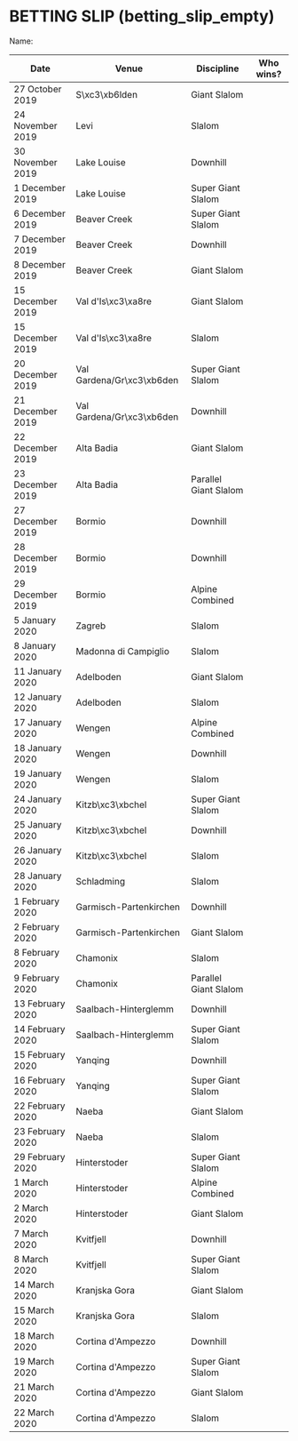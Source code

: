 # BETTING SLIP (betting_slip_empty)

Name:

Date | Venue | Discipline | Who wins?
 --- | --- | --- | --- 
27 October 2019 | S\xc3\xb6lden |  Giant Slalom  
24 November 2019 | Levi |  Slalom  
30 November 2019 | Lake Louise |  Downhill  
1 December 2019 | Lake Louise |  Super Giant Slalom  
6 December 2019 | Beaver Creek |  Super Giant Slalom  
7 December 2019 | Beaver Creek |  Downhill  
8 December 2019 | Beaver Creek |  Giant Slalom  
15 December 2019 | Val d\'Is\xc3\xa8re |  Giant Slalom  
15 December 2019 | Val d\'Is\xc3\xa8re |  Slalom  
20 December 2019 | Val Gardena/Gr\xc3\xb6den |  Super Giant Slalom  
21 December 2019 | Val Gardena/Gr\xc3\xb6den |  Downhill  
22 December 2019 | Alta Badia |  Giant Slalom  
23 December 2019 | Alta Badia |  Parallel Giant Slalom  
27 December 2019 | Bormio |  Downhill  
28 December 2019 | Bormio |  Downhill  
29 December 2019 | Bormio |  Alpine Combined  
5 January 2020 | Zagreb |  Slalom  
8 January 2020 | Madonna di Campiglio |  Slalom  
11 January 2020 | Adelboden |  Giant Slalom  
12 January 2020 | Adelboden |  Slalom  
17 January 2020 | Wengen |  Alpine Combined  
18 January 2020 | Wengen |  Downhill  
19 January 2020 | Wengen |  Slalom  
24 January 2020 | Kitzb\xc3\xbchel |  Super Giant Slalom  
25 January 2020 | Kitzb\xc3\xbchel |  Downhill  
26 January 2020 | Kitzb\xc3\xbchel |  Slalom  
28 January 2020 | Schladming |  Slalom  
1 February 2020 | Garmisch-Partenkirchen |  Downhill  
2 February 2020 | Garmisch-Partenkirchen |  Giant Slalom  
8 February 2020 | Chamonix |  Slalom  
9 February 2020 | Chamonix |  Parallel Giant Slalom  
13 February 2020 | Saalbach-Hinterglemm |  Downhill  
14 February 2020 | Saalbach-Hinterglemm |  Super Giant Slalom  
15 February 2020 | Yanqing |  Downhill  
16 February 2020 | Yanqing |  Super Giant Slalom  
22 February 2020 | Naeba |  Giant Slalom  
23 February 2020 | Naeba |  Slalom  
29 February 2020 | Hinterstoder |  Super Giant Slalom  
1 March 2020 | Hinterstoder |  Alpine Combined  
2 March 2020 | Hinterstoder |  Giant Slalom  
7 March 2020 | Kvitfjell |  Downhill  
8 March 2020 | Kvitfjell |  Super Giant Slalom  
14 March 2020 | Kranjska Gora |  Giant Slalom  
15 March 2020 | Kranjska Gora |  Slalom  
18 March 2020 | Cortina d\'Ampezzo |  Downhill  
19 March 2020 | Cortina d\'Ampezzo |  Super Giant Slalom  
21 March 2020 | Cortina d\'Ampezzo |  Giant Slalom  
22 March 2020 | Cortina d\'Ampezzo |  Slalom  
